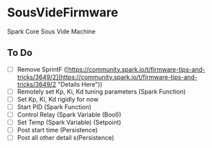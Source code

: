 SousVideFirmware
================

Spark Core Sous Vide Machine

## To Do

- [ ] Remove SprintF ([https://community.spark.io/t/firmware-tips-and-tricks/3649/2](https://community.spark.io/t/firmware-tips-and-tricks/3649/2 "Details Here"))
- [ ] Remotely set Kp, Ki, Kd tuning parameters (Spark Function)
- [ ] Set Kp, Ki, Kd rigidly for now 
- [ ] Start PID (Spark Function)
- [ ] Control Relay (Spark Variable (Bool))
- [ ] Set Temp (Spark Variable) (Setpoint)
- [ ] Post start time (Persistence)
- [ ] Post all other detail s(Persistence)